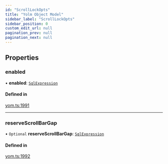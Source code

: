 ```yaml
---
id: "ScrollLockOpts"
title: "Yolm Object Model"
sidebar_label: "ScrollLockOpts"
sidebar_position: 0
custom_edit_url: null
pagination_prev: null
pagination_next: null
---
```


## Properties

### enabled

• **enabled**: [`SqlExpression`](../modules.md#sqlexpression)

#### Defined in

[yom.ts:1991](https://github.com/yolmio/boost/blob/964b449/src/yom.ts#L1991)

___

### reserveScrollBarGap

• `Optional` **reserveScrollBarGap**: [`SqlExpression`](../modules.md#sqlexpression)

#### Defined in

[yom.ts:1992](https://github.com/yolmio/boost/blob/964b449/src/yom.ts#L1992)
